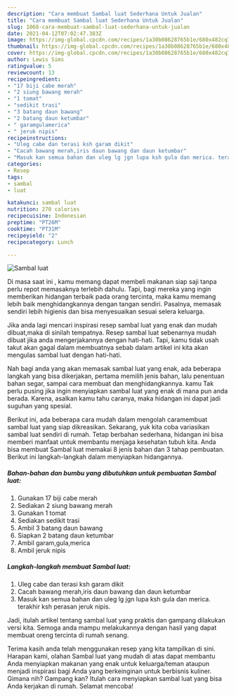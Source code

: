 ```yaml
---
description: "Cara membuat Sambal luat Sederhana Untuk Jualan"
title: "Cara membuat Sambal luat Sederhana Untuk Jualan"
slug: 1068-cara-membuat-sambal-luat-sederhana-untuk-jualan
date: 2021-04-12T07:02:47.383Z
image: https://img-global.cpcdn.com/recipes/1a30b08628765b1e/680x482cq70/sambal-luat-foto-resep-utama.jpg
thumbnail: https://img-global.cpcdn.com/recipes/1a30b08628765b1e/680x482cq70/sambal-luat-foto-resep-utama.jpg
cover: https://img-global.cpcdn.com/recipes/1a30b08628765b1e/680x482cq70/sambal-luat-foto-resep-utama.jpg
author: Lewis Sims
ratingvalue: 5
reviewcount: 13
recipeingredient:
- "17 biji cabe merah"
- "2 siung bawang merah"
- "1 tomat"
- "sedikit trasi"
- "3 batang daun bawang"
- "2 batang daun ketumbar"
- " garamgulamerica"
- " jeruk nipis"
recipeinstructions:
- "Uleg cabe dan terasi ksh garam dikit"
- "Cacah bawang merah,iris daun bawang dan daun ketumbar"
- "Masuk kan semua bahan dan uleg lg jgn lupa ksh gula dan merica. terakhir ksh perasan jeruk nipis."
categories:
- Resep
tags:
- sambal
- luat

katakunci: sambal luat 
nutrition: 270 calories
recipecuisine: Indonesian
preptime: "PT26M"
cooktime: "PT31M"
recipeyield: "2"
recipecategory: Lunch

---
```



![Sambal luat](https://img-global.cpcdn.com/recipes/1a30b08628765b1e/680x482cq70/sambal-luat-foto-resep-utama.jpg)

Di masa  saat ini , kamu memang dapat membeli makanan siap saji tanpa perlu repot memasaknya terlebih dahulu. Tapi, bagi mereka yang ingin memberikan hidangan terbaik pada orang tercinta, maka kamu memang lebih baik menghidangkannya dengan tangan sendiri. Pasalnya, memasak sendiri lebih higienis dan bisa menyesuaikan sesuai selera keluarga.

Jika anda lagi mencari inspirasi resep sambal luat yang enak dan mudah dibuat,maka di sinilah tempatnya. Resep sambal luat  sebenarnya mudah dibuat jika anda mengerjakannya dengan hati-hati. Tapi, kamu tidak usah takut akan gagal dalam membuatnya 
sebab dalam artikel ini kita akan mengulas sambal luat dengan hati-hati.  



Nah bagi anda yang akan memasak sambal luat yang enak, ada beberapa langkah yang bisa dikerjakan, pertama memilih jenis bahan, lalu penentuan bahan segar, sampai cara membuat dan menghidangkannya. kamu Tak perlu pusing jika ingin menyiapkan sambal luat yang enak di mana pun anda berada. Karena, asalkan kamu  tahu caranya, maka hidangan ini dapat jadi suguhan yang spesial.

Berikut ini, ada beberapa cara mudah dalam mengolah caramembuat sambal luat yang siap dikreasikan. Sekarang, yuk kita coba variasikan sambal luat sendiri di rumah. Tetap berbahan sederhana, hidangan ini bisa memberi manfaat untuk membantu menjaga kesehatan tubuh kita. Anda bisa membuat Sambal luat memakai 8 jenis bahan dan 3 tahap pembuatan. Berikut ini langkah-langkah dalam menyiapkan hidangannya.

<!--inarticleads1-->

##### Bahan-bahan dan bumbu yang dibutuhkan untuk pembuatan Sambal luat:

1. Gunakan 17 biji cabe merah
1. Sediakan 2 siung bawang merah
1. Gunakan 1 tomat
1. Sediakan sedikit trasi
1. Ambil 3 batang daun bawang
1. Siapkan 2 batang daun ketumbar
1. Ambil  garam,gula,merica
1. Ambil  jeruk nipis




<!--inarticleads2-->

##### Langkah-langkah membuat Sambal luat:

1. Uleg cabe dan terasi ksh garam dikit
1. Cacah bawang merah,iris daun bawang dan daun ketumbar
1. Masuk kan semua bahan dan uleg lg jgn lupa ksh gula dan merica. terakhir ksh perasan jeruk nipis.




Jadi, itulah artikel tentang  sambal luat  yang praktis dan gampang dilakukan versi kita. Semoga anda mampu melakukannya dengan hasil yang dapat membuat oreng tercinta di rumah senang. 

Terima kasih anda telah menggunakan resep yang kita tampilkan di sini. Harapan kami, olahan  Sambal luat yang mudah di atas dapat membantu Anda menyiapkan makanan yang enak untuk keluarga/teman ataupun menjadi inspirasi bagi Anda yang berkeinginan untuk berbisnis kuliner. Gimana nih? Gampang kan? Itulah cara menyiapkan sambal luat yang bisa Anda kerjakan di rumah. Selamat mencoba!

